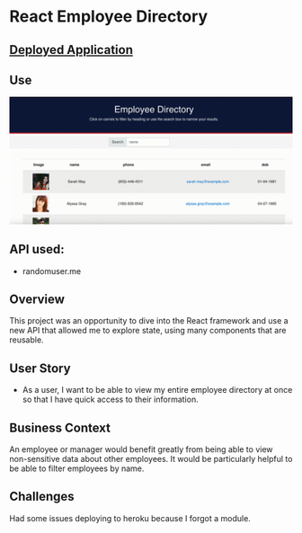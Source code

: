 # React Employee Directory

## [Deployed Application](https://intense-ocean-22105.herokuapp.com/)

## Use 
![Gif of application](./public/Images/Demo.gif)

## API used:
* randomuser.me 

## Overview

This project was an opportunity to dive into the React framework and use a new API that allowed me to explore state, using many components that are reusable.  

## User Story

* As a user, I want to be able to view my entire employee directory at once so that I have quick access to their information.

## Business Context

An employee or manager would benefit greatly from being able to view non-sensitive data about other employees. It would be particularly helpful to be able to filter employees by name.

## Challenges 
Had some issues deploying to heroku because I forgot a module.  
